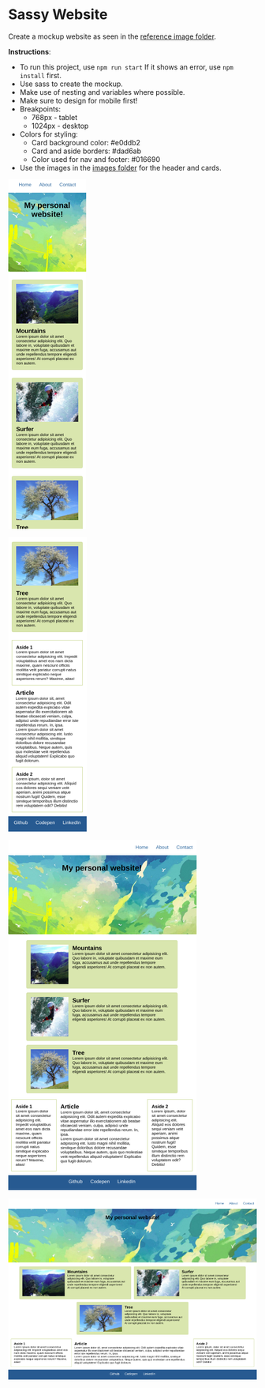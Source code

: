 # Sassy Website

Create a mockup website as seen in the [reference image folder](./images_reference).

**Instructions**:

- To run this project, use `npm run start` If it shows an error, use `npm install` first.
- Use sass to create the mockup.
- Make use of nesting and variables where possible.
- Make sure to design for mobile first!
- Breakpoints:
  - 768px - tablet
  - 1024px - desktop
- Colors for styling:
  - Card background color: #e0ddb2
  - Card and aside borders: #dad6ab
  - Color used for nav and footer: #016690
- Use the images in the [images folder](./src/images) for the header and cards.

![mockup-image-mobile](./images_reference/mobile1.png)

![mockup-image-mobile](./images_reference/mobile2.png)

![mockup-image-tablet](./images_reference/tablet.png)

![mockup-image-desktop](./images_reference/desktop.png)
